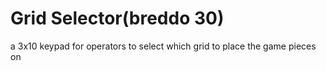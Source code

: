 # Grid Selector(breddo 30)
a 3x10 keypad for operators to select which grid to place the game pieces on
